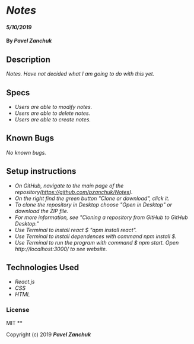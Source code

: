 # _Notes_

#### _5/10/2019_

#### By _**Pavel Zanchuk**_

## Description
_Notes. Have not decided what I am going to do with this yet._

## Specs
* _Users are able to modify notes._
* _Users are able to delete notes._
* _Users are able to create notes._


## Known Bugs

_No known bugs._

## Setup instructions
* _On GitHub, navigate to the main page of the repository(https://github.com/pzanchuk/Notes)._
* _On the right find the green button "Clone or download", click it._
* _To clone the repository in Desktop choose "Open in Desktop" or download the ZIP file._
* _For more information, see "Cloning a repository from GitHub to GitHub Desktop."_
* _Use Terminal to install react $ "apm install react"._
* _Use Terminal to install dependences with command npm install $._
* _Use Terminal to run the program with command $ npm start. Open http://localhost:3000/ to see website._

## Technologies Used

* _React.js_
* _CSS_
* _HTML_


### License
MIT
**

Copyright (c) 2019 **_Pavel Zanchuk_**
